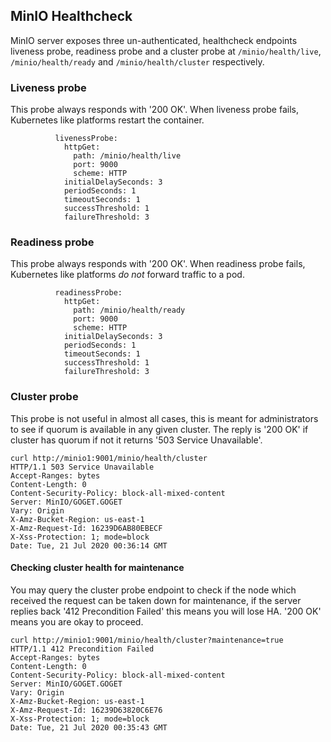 ## MinIO Healthcheck

MinIO server exposes three un-authenticated, healthcheck endpoints liveness probe, readiness probe and a cluster probe at `/minio/health/live`, `/minio/health/ready` and `/minio/health/cluster` respectively.

### Liveness probe

This probe always responds with '200 OK'. When liveness probe fails, Kubernetes like platforms restart the container.

```
          livenessProbe:
            httpGet:
              path: /minio/health/live
              port: 9000
              scheme: HTTP
            initialDelaySeconds: 3
            periodSeconds: 1
            timeoutSeconds: 1
            successThreshold: 1
            failureThreshold: 3
```

### Readiness probe

This probe always responds with '200 OK'. When readiness probe fails, Kubernetes like platforms *do not* forward traffic to a pod.

```
          readinessProbe:
            httpGet:
              path: /minio/health/ready
              port: 9000
              scheme: HTTP
            initialDelaySeconds: 3
            periodSeconds: 1
            timeoutSeconds: 1
            successThreshold: 1
            failureThreshold: 3

```

### Cluster probe
This probe is not useful in almost all cases, this is meant for administrators to see if quorum is available in any given cluster. The reply is '200 OK' if cluster has quorum if not it returns '503 Service Unavailable'.

```
curl http://minio1:9001/minio/health/cluster
HTTP/1.1 503 Service Unavailable
Accept-Ranges: bytes
Content-Length: 0
Content-Security-Policy: block-all-mixed-content
Server: MinIO/GOGET.GOGET
Vary: Origin
X-Amz-Bucket-Region: us-east-1
X-Amz-Request-Id: 16239D6AB80EBECF
X-Xss-Protection: 1; mode=block
Date: Tue, 21 Jul 2020 00:36:14 GMT
```

#### Checking cluster health for maintenance
You may query the cluster probe endpoint to check if the node which received the request can be taken down for maintenance, if the server replies back '412 Precondition Failed' this means you will lose HA. '200 OK' means you are okay to proceed.

```
curl http://minio1:9001/minio/health/cluster?maintenance=true
HTTP/1.1 412 Precondition Failed
Accept-Ranges: bytes
Content-Length: 0
Content-Security-Policy: block-all-mixed-content
Server: MinIO/GOGET.GOGET
Vary: Origin
X-Amz-Bucket-Region: us-east-1
X-Amz-Request-Id: 16239D63820C6E76
X-Xss-Protection: 1; mode=block
Date: Tue, 21 Jul 2020 00:35:43 GMT
```
